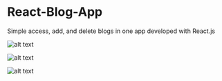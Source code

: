 # React-Blog-App
Simple access, add, and delete blogs in one app developed with React.js

![alt text](https://user-images.githubusercontent.com/59056869/111004458-c267a100-8391-11eb-80e9-9254e8eed51d.png)

![alt text](https://user-images.githubusercontent.com/59056869/111004594-fe9b0180-8391-11eb-8bf6-9e08fd7384c7.png)

![alt text](https://user-images.githubusercontent.com/59056869/111004649-14a8c200-8392-11eb-83d9-96d820b49b9c.png)
